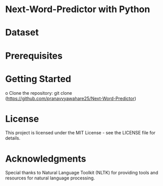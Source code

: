 # Next-Word-Predictor with Python
# Dataset
# Prerequisites
# Getting Started

o Clone the repository:
git clone (https://github.com/pranavvyawahare25/Next-Word-Predictor)

# License
This project is licensed under the MIT License - see the LICENSE file for details.

# Acknowledgments
Special thanks to Natural Language Toolkit (NLTK) for providing tools and resources for natural language processing.
